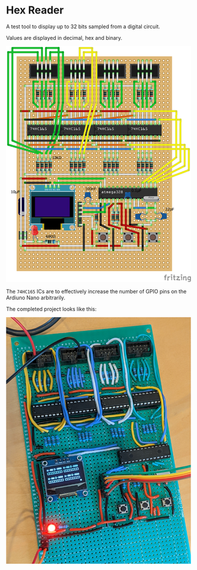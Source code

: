 # Hex Reader

A test tool to display up to 32 bits sampled from a digital circuit.

Values are displayed in decimal, hex and binary.

![Schematic](docs/perf-board.png)

The `74HC165` ICs are to effectively increase the number of GPIO pins on the Ardiuno Nano arbitrarily.

The completed project looks like this:

![Physical](docs/physical.png)

